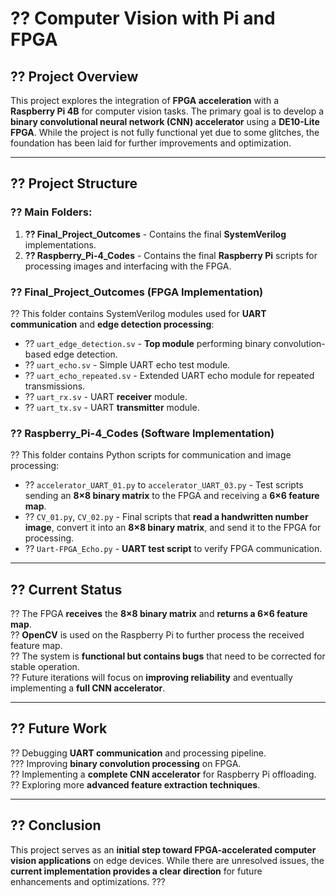 # ?? **Computer Vision with Pi and FPGA**

## ?? Project Overview
This project explores the integration of **FPGA acceleration** with a **Raspberry Pi 4B** for computer vision tasks. The primary goal is to develop a **binary convolutional neural network (CNN) accelerator** using a **DE10-Lite FPGA**. While the project is not fully functional yet due to some glitches, the foundation has been laid for further improvements and optimization.

---

## ?? Project Structure
### ?? Main Folders:
1. **?? Final_Project_Outcomes** - Contains the final **SystemVerilog** implementations.
2. **?? Raspberry_Pi-4_Codes** - Contains the final **Raspberry Pi** scripts for processing images and interfacing with the FPGA.

### **?? Final_Project_Outcomes (FPGA Implementation)**
?? This folder contains SystemVerilog modules used for **UART communication** and **edge detection processing**:
- ?? `uart_edge_detection.sv` - **Top module** performing binary convolution-based edge detection.
- ?? `uart_echo.sv` - Simple UART echo test module.
- ?? `uart_echo_repeated.sv` - Extended UART echo module for repeated transmissions.
- ?? `uart_rx.sv` - UART **receiver** module.
- ?? `uart_tx.sv` - UART **transmitter** module.

### **?? Raspberry_Pi-4_Codes (Software Implementation)**
?? This folder contains Python scripts for communication and image processing:
- ?? `accelerator_UART_01.py` to `accelerator_UART_03.py` - Test scripts sending an **8×8 binary matrix** to the FPGA and receiving a **6×6 feature map**.
- ?? `CV_01.py`, `CV_02.py` - Final scripts that **read a handwritten number image**, convert it into an **8×8 binary matrix**, and send it to the FPGA for processing.
- ?? `Uart-FPGA_Echo.py` - **UART test script** to verify FPGA communication.

---

## ?? Current Status
?? The FPGA **receives** the **8×8 binary matrix** and **returns a 6×6 feature map**.  
?? **OpenCV** is used on the Raspberry Pi to further process the received feature map.  
?? The system is **functional but contains bugs** that need to be corrected for stable operation.  
?? Future iterations will focus on **improving reliability** and eventually implementing a **full CNN accelerator**.  

---

## ?? Future Work
?? Debugging **UART communication** and processing pipeline.  
??? Improving **binary convolution processing** on FPGA.  
?? Implementing a **complete CNN accelerator** for Raspberry Pi offloading.  
?? Exploring more **advanced feature extraction techniques**.  

---

## ?? Conclusion
This project serves as an **initial step toward FPGA-accelerated computer vision applications** on edge devices. While there are unresolved issues, the **current implementation provides a clear direction** for future enhancements and optimizations. ???

